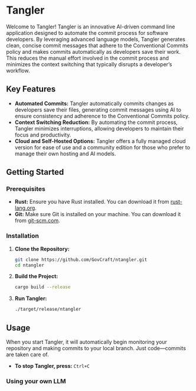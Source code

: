 # Tangler

Welcome to Tangler! Tangler is an innovative AI-driven command line application designed to automate the commit process for software developers. By leveraging advanced language models, Tangler generates clean, concise commit messages that adhere to the Conventional Commits policy and makes commits automatically as developers save their work. This reduces the manual effort involved in the commit process and minimizes the context switching that typically disrupts a developer’s workflow.

## Key Features

- **Automated Commits:** Tangler automatically commits changes as developers save their files, generating commit messages using AI to ensure consistency and adherence to the Conventional Commits policy.
- **Context Switching Reduction:** By automating the commit process, Tangler minimizes interruptions, allowing developers to maintain their focus and productivity.
- **Cloud and Self-Hosted Options:** Tangler offers a fully managed cloud version for ease of use and a community edition for those who prefer to manage their own hosting and AI models.

## Getting Started

### Prerequisites

- **Rust:** Ensure you have Rust installed. You can download it from [rust-lang.org](https://www.rust-lang.org/).
- **Git:** Make sure Git is installed on your machine. You can download it from [git-scm.com](https://git-scm.com/).

### Installation

1. **Clone the Repository:**
    ```sh
    git clone https://github.com/GovCraft/ntangler.git
    cd ntangler
    ```

2. **Build the Project:**
    ```sh
    cargo build --release
    ```

3. **Run Tangler:**
    ```sh
    ./target/release/ntangler
    ```

## Usage

When you start Tangler, it will automatically begin monitoring your repository and making commits to your local branch. Just code—commits are taken care of.

- **To stop Tangler, press:** `Ctrl+C`

### Using your own LLM